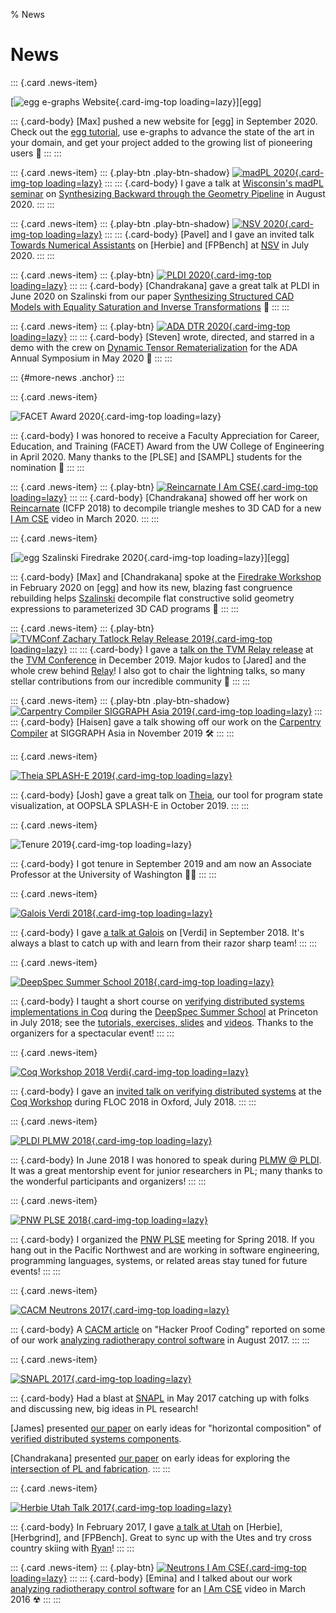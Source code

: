 % News

# News

::: {.card .news-item}

  [![egg e-graphs Website](thumb/2020-09-egg-website.png){.card-img-top loading=lazy}][egg]

::: {.card-body}
  [Max] pushed a new website for [egg] in September 2020.
  Check out the [egg tutorial](https://docs.rs/egg/*/egg/tutorials/),
  use e-graphs to advance the state of the art in your domain,
  and get your project added to the growing list of pioneering users &#x1F423;
:::
:::

::: {.card .news-item}
::: {.play-btn .play-btn-shadow}
  [![madPL 2020](thumb/2020-08-madpl.png){.card-img-top loading=lazy}](https://www.youtube.com/watch?v=vOUP2wT-k1U)
:::
::: {.card-body}
  I gave a talk at
  [Wisconsin's madPL seminar](https://madpl.cs.wisc.edu/pl-seminar/) on
  [Synthesizing Backward through the Geometry Pipeline](talks.html#talk-2020-08-madpl-backward-geometry-synthesis)
  in August 2020.
:::
:::

::: {.card .news-item}
::: {.play-btn .play-btn-shadow}
  [![NSV 2020](thumb/2020-07-nsv.png){.card-img-top loading=lazy}](https://www.youtube.com/watch?v=m_tRUSCRM1M)
:::
::: {.card-body}
  [Pavel] and I gave an invited talk
  [Towards Numerical Assistants](talks.html#talk-2020-07-nsv-herbie-fpbench)
  on [Herbie] and [FPBench] at [NSV](https://nsv2020.github.io/) in July 2020.
:::
:::

::: {.card .news-item}
::: {.play-btn}
  [![PLDI 2020](thumb/2020-06-pldi-szalinski.png){.card-img-top loading=lazy}](https://www.youtube.com/watch?v=2KA602M8t7c)
:::
::: {.card-body}
  [Chandrakana] gave a great talk at PLDI in June 2020 on Szalinski from our paper
  [Synthesizing Structured CAD Models with Equality Saturation and Inverse Transformations](publications.html#pub-2020-pldi-szalinski-cad-eqsat)
  &#x1F44F;
:::
:::

::: {.card .news-item}
::: {.play-btn}
  [![ADA DTR 2020](thumb/2020-05-ada-dtr-demo.png){.card-img-top loading=lazy}](https://www.youtube.com/watch?v=kxlbpwBJzA4)
:::
::: {.card-body}
  [Steven] wrote, directed, and starred in a demo with the crew on
  [Dynamic Tensor Rematerialization](https://arxiv.org/abs/2006.09616)
  for the ADA Annual Symposium in May 2020 &#x1F57A;
:::
:::

::: {#more-news .anchor}
:::

::: {.card .news-item}

  <!-- TODO award link -->
  ![FACET Award 2020](thumb/2020-05-facet-award.png){.card-img-top loading=lazy}

::: {.card-body}
  I was honored to receive a
    Faculty Appreciation for Career, Education, and Training (FACET) Award
    from the UW College of Engineering in April 2020.
  Many thanks to the [PLSE] and [SAMPL] students for the nomination &#x1F64F;
:::
:::

::: {.card .news-item}
::: {.play-btn}
  [![Reincarnate I Am CSE](thumb/2020-03-cnandi-iamcse-reincarnate.png){.card-img-top loading=lazy}](https://www.youtube.com/watch?v=G7v3kegE9_g)
:::
::: {.card-body}
  [Chandrakana] showed off her work on
  [Reincarnate](publications.html#pub-2018-icfp-reincarnate-cad-decompiler) (ICFP 2018)
  to decompile triangle meshes to 3D CAD for a new
  [I Am CSE](https://www.youtube.com/watch?v=G7v3kegE9_g)
  video in March 2020.
:::
:::

::: {.card .news-item}

  [![egg Szalinski Firedrake 2020](thumb/2020-02-egg-szalinski-firedrake.png){.card-img-top loading=lazy}][egg]

::: {.card-body}
  [Max] and [Chandrakana] spoke at the
  [Firedrake Workshop](https://firedrakeproject.org/firedrake_usa_20.html)
  in February 2020 on [egg] and how its
  new, blazing fast congruence rebuilding helps
  [Szalinski](http://incarnate.uwplse.org/)
  decompile flat constructive solid geometry expressions to
  parameterized 3D CAD programs &#x1F423;
:::
:::

::: {.card .news-item}
::: {.play-btn}
  [![TVMConf Zachary Tatlock Relay Release 2019](thumb/2019-12-tvm-relay-release.png){.card-img-top loading=lazy}](https://www.youtube.com/watch?v=npqO0hVXZwU&t=1814)
:::
::: {.card-body}
  I gave a [talk on the TVM Relay release](talks.html#talk-2019-12-tvm-relay-release)
  at the [TVM Conference](https://sampl.cs.washington.edu/tvmconf/)
  in December 2019.
  Major kudos to [Jared] and the whole crew behind
  [Relay](https://tvm.apache.org/docs/dev/index.html#tvm-relay)!
  I also got to chair the lightning talks,
  so many stellar contributions from
  our incredible community &#x1F91D;
:::
:::

::: {.card .news-item}
::: {.play-btn .play-btn-shadow}
  [![Carpentry Compiler SIGGRAPH Asia 2019](thumb/2019-11-carpentry-compiler.png){.card-img-top loading=lazy}](https://www.youtube.com/watch?v=yaXKP7lv-CI)
:::
::: {.card-body}
  [Haisen] gave a talk showing off our work on the
  [Carpentry Compiler](publications.html#pub-2019-siga-carpentry-compiler)
  at SIGGRAPH Asia in November 2019 &#x1F6E0;
:::
:::

::: {.card .news-item}

  [![Theia SPLASH-E 2019](thumb/2019-10-theia.png){.card-img-top loading=lazy}](publications.html#pub-2019-splashe-theia-psv-viz)

::: {.card-body}
  [Josh] gave a great talk on
  [Theia](publications.html#pub-2019-splashe-theia-psv-viz),
  our tool for program state visualization,
  at OOPSLA SPLASH-E in October 2019.
:::
:::

::: {.card .news-item}

  <!-- -->
  ![Tenure 2019](thumb/2019-09-tenure.png){.card-img-top loading=lazy}

::: {.card-body}
  I got tenure in September 2019 and
  am now an Associate Professor
  at the University of Washington
  &#x1F468;&zwj;&#x1F3EB;
:::
:::

::: {.card .news-item}

  [![Galois Verdi 2018](thumb/2018-09-galois-verdi.png){.card-img-top loading=lazy}](talks.html#talk-2018-09-galois-verdi)

::: {.card-body}
  I gave [a talk at Galois](talks.html#talk-2018-09-galois-verdi)
  on [Verdi] in September 2018.
  It's always a blast to catch up with and learn from their razor sharp team!
:::
:::

::: {.card .news-item}

  [![DeepSpec Summer School 2018](thumb/2018-07-deepspec-summer-school.png){.card-img-top loading=lazy}](teaching.html#course-2018-deepspec-summer-school)

::: {.card-body}
  I taught a short course on
  [verifying distributed systems implementations in Coq](teaching.html#course-2018-deepspec-summer-school)
  during the [DeepSpec Summer School](https://deepspec.org/event/dsss18/)
  at Princeton in July 2018;
  see the [tutorials, exercises, slides](https://github.com/DeepSpec/dsss18/tree/master/verdi)
  and [videos](https://www.youtube.com/playlist?list=PLF8nG15tV6C8VAUCZfsIMDnGxjTrh016I).
  Thanks to the organizers for a spectacular event!
:::
:::

::: {.card .news-item}

  [![Coq Workshop 2018 Verdi](thumb/2018-07-coqworkshop-verdi.png){.card-img-top loading=lazy}](talks.html#talk-2018-07-coqworkshop-verdi)

::: {.card-body}
  I gave an
  [invited talk on verifying distributed systems](talks.html#talk-2018-07-coqworkshop-verdi)
  at the [Coq Workshop](https://coqworkshop2018.inria.fr/)
  during FLOC 2018 in Oxford, July 2018.
:::
:::

::: {.card .news-item}

  [![PLDI PLMW 2018](thumb/2018-06-pldi-plmw.png){.card-img-top loading=lazy}](https://pldi18.sigplan.org/committee/plmw-pldi-2018-speakers)

::: {.card-body}
  In June 2018 I was honored to speak during
  [PLMW @ PLDI](https://pldi18.sigplan.org/committee/plmw-pldi-2018-speakers).
  It was a great mentorship event for junior researchers in PL;
  many thanks to the wonderful participants and organizers!
:::
:::

::: {.card .news-item}

  [![PNW PLSE 2018](thumb/2018-05-pnw-plse-with-logo.jpg){.card-img-top loading=lazy}](http://pnwplse.org/)

::: {.card-body}
  I organized the [PNW PLSE](http://pnwplse.org/)
    meeting for Spring 2018.
  If you hang out in the Pacific Northwest
    and are working in software engineering,
    programming languages, systems, or related areas
    stay tuned for future events!
:::
:::

::: {.card .news-item}

  [![CACM Neutrons 2017](thumb/2017-08-cacm-neutrons-cnts-control-panel.jpg){.card-img-top loading=lazy}](http://neutrons.uwplse.org/)

::: {.card-body}
  A [CACM article](https://cacm.acm.org/magazines/2017/8/219596-hacker-proof-coding/fulltext)
  on "Hacker Proof Coding" reported on some of our work
  [analyzing radiotherapy control software](http://neutrons.uwplse.org)
  in August 2017.
:::
:::

::: {.card .news-item}

  [![SNAPL 2017](thumb/2017-05-snapl.jpg){.card-img-top loading=lazy}](https://snapl.org/2017/papers.html)

::: {.card-body}
  Had a blast at [SNAPL](https://snapl.org/2017/) in May 2017
  catching up with folks and discussing new, big ideas in PL research!

  [James] presented
  [our paper](publications.html#pub-2017-snapl-disel-pl-for-distributed-systems)
  on early ideas for "horizontal composition" of
  [verified distributed systems components](https://distributedcomponents.net/).

  [Chandrakana] presented
  [our paper](publications.html#pub-2017-snapl-incarnate-pl-for-3d-printing)
  on early ideas for exploring the
  [intersection of PL and fabrication](http://incarnate.uwplse.org/).
:::
:::

::: {.card .news-item}

  [![Herbie Utah Talk 2017](thumb/2017-02-utah-talk.png){.card-img-top loading=lazy}](talks.html#talk-2017-02-utah-herbie-herbgrind-fpbench)

::: {.card-body}
  In February 2017, I gave
  [a talk at Utah](talks.html#talk-2017-02-utah-herbie-herbgrind-fpbench)
  on [Herbie], [Herbgrind], and [FPBench].
  Great to sync up with the Utes and try
  cross country skiing with [Ryan](https://rstutsman.github.io/)!
:::
:::

::: {.card .news-item}
::: {.play-btn}
  [![Neutrons I Am CSE](thumb/2016-03-neutrons-iamcse.png){.card-img-top loading=lazy}](https://www.youtube.com/watch?v=QdR9_TJ1br8)
:::
::: {.card-body}
  [Emina] and I talked about our work
  [analyzing radiotherapy control software](publications.html#pub-2016-cav-neutrons-radiotherapy-safety)
  for an
  [I Am CSE](https://www.youtube.com/watch?v=QdR9_TJ1br8)
  video in March 2016 &#x2622;
:::
:::

<!--

TODO

* Our submissions on [Cassius][CASSIUS_PROJECT]
  and [Herbgrind][HERBGRIND_PROJECT]
  were both accepted to
  [PLDI 2018](https://conf.researchr.org/home/pldi-2018).
  The talks in Philly June 2018 were great!

* [James Wilcox]'s February 2018 article in CACM on
  [Highlights in Systems Verification](https://dl.acm.org/citation.cfm?id=3132271)
  has a nice account of [Verdi][VERDI_PROJECT]
  and other marquee verification successes in the field.

* I was honored to receive an
  [NSF CAREER Award](https://www.nsf.gov/awardsearch/showAward?AWD_ID=1749570&HistoricalAwards=false)
  in early 2018.

* The September 2018 CACM article on
  [Hacker-Proof Coding](https://cacm.acm.org/magazines/2017/8/219596-hacker-proof-coding/fulltext)
  featured our work on
  [verifying radiotherapy control systems][NEUTRONS_PROJECT].

* In Fall 2017 [Neutrons][NEUTRONS_PROJECT] was featured in
  [CSE News](https://news.cs.washington.edu/2017/08/08/allen-schools-zachary-tatlock-and-neutrons-software-verification-project-featured-in-communications-of-the-acm/).

* In August 2017,
  [Pavel][Pavel Panchekha] and I
  presented at a [Dagstuhl on Floating Point][17-FP-DAGSTUHL].

* In June 2017, I gave a
  [talk at MFPS](http://coalg.org/mfps-calco2017/invited-mfps.html)
  on the [Bagpipe][BAGPIPE_PROJECT] and [Verdi][VERDI_PROJECT]
  projects for verifying distributed systems.

* In April 2017, I gave a
  [talk at Purdue](https://purduepl.github.io/seminars.html)
  on the [Bagpipe][BAGPIPE_PROJECT]
  tool for verifying BGP router configurations.

* In February 2017, I gave a
  [talk at Utah](http://www.cs.utah.edu/calendar/colloquium-zach-tatlock/)
  on [Herbie][HERBIE_PROJECT],
  [Herbgrind][HERBGRIND_PROJECT], and
  [FPBench][FPBENCH_PROJECT].

* I was honored to receive a
  [Google Faculty Award in 2016](https://research.googleblog.com/2016/02/google-research-awards-fall-2015.html).

* I gave an invited talk at [VSTTE 2016](http://www.cs.toronto.edu/~chechik/vstte16/tatlock.html)
  on [verifying radiotherapy control software](http://neutrons.uwplse.org/).

* In 2010, I wrote a chapter for [Dipu][Sudipta Kundu]'s book
  [High-Level Verification](http://www.springer.com/us/book/9781441993588).


December 2015

- [Doug] gave a presentation on type theory, Coq, and verifying distributed
  systems in [Verdi] at the Vermont Functional User Group (part
  [1](https://vimeo.com/155383739),
  [2](https://vimeo.com/155384206),
  [3](https://vimeo.com/155385336)).

-->
